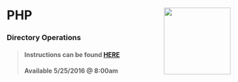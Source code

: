 # PHP <img align="right" src="https://github.com/Learning-Fuze/prototypes_C12.17/blob/assets/assets/images/logos/LF_LOGO.png?raw=true" width="150">
### Directory Operations

>#### Instructions can be found <a href="http://learning-fuze.github.io/prototypes_C12.17/#/PHP-Directory-Operations" target="_blank">HERE</a>
>#### Available 5/25/2016 @ 8:00am